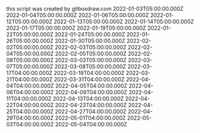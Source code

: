this script was created by gitboxdraw.com
2022-01-03T05:00:00.000Z
2022-01-04T05:00:00.000Z
2022-01-06T05:00:00.000Z
2022-01-12T05:00:00.000Z
2022-01-13T05:00:00.000Z
2022-01-14T05:00:00.000Z
2022-01-17T05:00:00.000Z
2022-01-19T05:00:00.000Z
2022-01-22T05:00:00.000Z
2022-01-24T05:00:00.000Z
2022-01-26T05:00:00.000Z
2022-01-30T05:00:00.000Z
2022-02-02T05:00:00.000Z
2022-02-03T05:00:00.000Z
2022-02-04T05:00:00.000Z
2022-02-05T05:00:00.000Z
2022-02-08T05:00:00.000Z
2022-03-03T05:00:00.000Z
2022-03-07T05:00:00.000Z
2022-03-08T05:00:00.000Z
2022-03-17T04:00:00.000Z
2022-03-19T04:00:00.000Z
2022-03-21T04:00:00.000Z
2022-03-31T04:00:00.000Z
2022-04-04T04:00:00.000Z
2022-04-05T04:00:00.000Z
2022-04-06T04:00:00.000Z
2022-04-09T04:00:00.000Z
2022-04-11T04:00:00.000Z
2022-04-13T04:00:00.000Z
2022-04-22T04:00:00.000Z
2022-04-23T04:00:00.000Z
2022-04-25T04:00:00.000Z
2022-04-27T04:00:00.000Z
2022-04-29T04:00:00.000Z
2022-05-01T04:00:00.000Z
2022-05-03T04:00:00.000Z
2022-05-04T04:00:00.000Z

